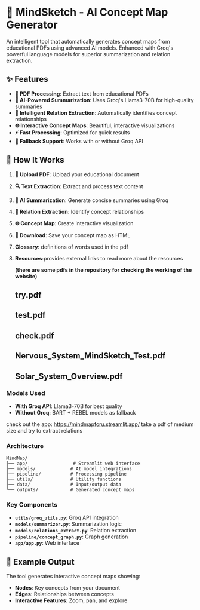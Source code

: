# 🧠 MindSketch - AI Concept Map Generator

An intelligent tool that automatically generates concept maps from educational PDFs using advanced AI models. Enhanced with Groq's powerful language models for superior summarization and relation extraction.

## ✨ Features

- **📄 PDF Processing**: Extract text from educational PDFs
- **🤖 AI-Powered Summarization**: Uses Groq's Llama3-70B for high-quality summaries
- **🔗 Intelligent Relation Extraction**: Automatically identifies concept relationships
- **🌐 Interactive Concept Maps**: Beautiful, interactive visualizations
- **⚡ Fast Processing**: Optimized for quick results
- **🔄 Fallback Support**: Works with or without Groq API

## 🎯 How It Works

1. **📄 Upload PDF**: Upload your educational document
2. **🔍 Text Extraction**: Extract and process text content
3. **📝 AI Summarization**: Generate concise summaries using Groq
4. **🔗 Relation Extraction**: Identify concept relationships
5. **🌐 Concept Map**: Create interactive visualization
6. **💾 Download**: Save your concept map as HTML
7. **Glossary**: definitions of words used in the pdf
8. **Resources**:provides external links to read more about the resources

   **(there are some pdfs in the repository for checking the working of the website)**
   ## try.pdf
   ## test.pdf
   ## check.pdf
   ## Nervous_System_MindSketch_Test.pdf
   ## Solar_System_Overview.pdf

### Models Used

- **With Groq API**: Llama3-70B for best quality
- **Without Groq**: BART + REBEL models as fallback

check out the app: https://mindmapforu.streamlit.app/
take a pdf of medium size and try to extract relations

### Architecture

```
MindMap/
├── app/                 # Streamlit web interface
├── models/             # AI model integrations
├── pipeline/           # Processing pipeline
├── utils/              # Utility functions
├── data/               # Input/output data
└── outputs/            # Generated concept maps
```

### Key Components

- **`utils/groq_utils.py`**: Groq API integration
- **`models/summarizer.py`**: Summarization logic
- **`models/relations_extract.py`**: Relation extraction
- **`pipeline/concept_graph.py`**: Graph generation
- **`app/app.py`**: Web interface

## 🎨 Example Output
The tool generates interactive concept maps showing:
- **Nodes**: Key concepts from your document
- **Edges**: Relationships between concepts
- **Interactive Features**: Zoom, pan, and explore

